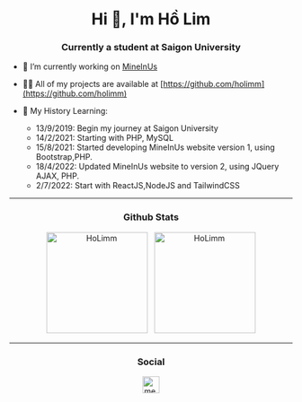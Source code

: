 <h1 align="center">Hi 👋, I'm Hồ Lim</h1>
<h3 align="center">Currently a student at Saigon University</h3>


- 🔭 I’m currently working on [MineInUs](https://id.mineinus.com)

- 👨‍💻 All of my projects are available at [https://github.com/holimm](https://github.com/holimm)

- 🐣 My History Learning:
  + 13/9/2019: Begin my journey at Saigon University
  + 14/2/2021: Starting with PHP, MySQL
  + 15/8/2021: Started developing MineInUs website version 1, using Bootstrap,PHP.
  + 18/4/2022: Updated MineInUs website to version 2, using JQuery AJAX, PHP.
  + 2/7/2022: Start with ReactJS,NodeJS and TailwindCSS


<hr/>
<h3 align="center"> Github Stats </h3>
<p align="center">
  <img height="180em" src="https://github-readme-stats.vercel.app/api/top-langs/?username=holimm&layout=compact&hide_border=true&theme=vue&hide=html" alt="HoLimm" />
  &nbsp;
  <img height="180em" src="https://github-readme-stats.vercel.app/api?username=holimm&show_icons=true&hide_border=true&theme=vue" alt="HoLimm" />
</p>
<hr/>
<h3 align="center"> Social </h3>
<p align="center">
<a href="https://www.facebook.com/tea.limho/" target="blank"><img align="center" src="https://cdn.jsdelivr.net/npm/simple-icons@3.0.1/icons/facebook.svg" alt="me.takahatashun" height="30" width="30" /></a>
</p>
